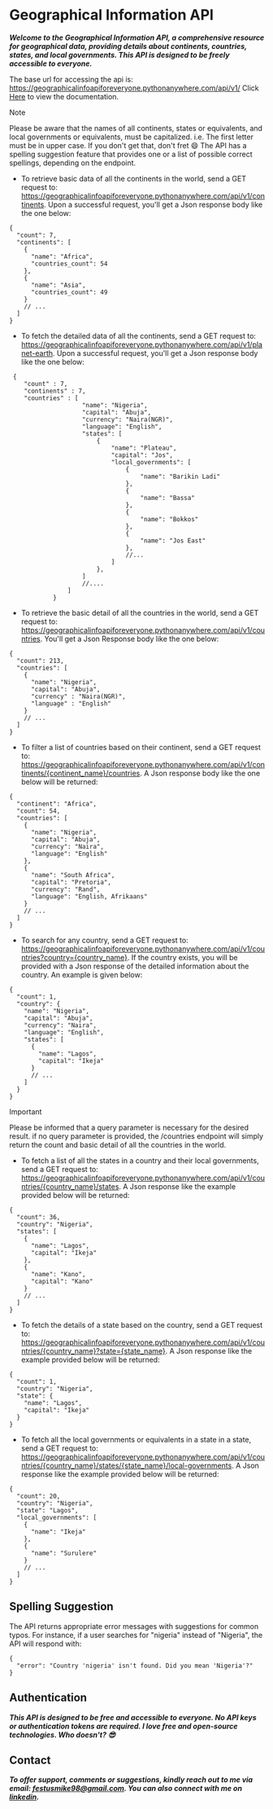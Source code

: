 # Geographical Information API

***Welcome to the Geographical Information API, a comprehensive resource for geographical data, providing details about continents, countries, states, and local governments. This API is designed to be freely accessible to everyone.***

The base url for accessing the api is: https://geographicalinfoapiforeveryone.pythonanywhere.com/api/v1/
Click [Here](https://geographicalinfoapiforeveryone.pythonanywhere.com/api/v1/docs) to view the documentation.

> [!NOTE]
> Please be aware that the names of all continents, states or equivalents, and local governments or equivalents, must be capitalized. i.e. The first letter must be in upper case. If you don't get that, don't fret :smile: The API has a spelling suggestion feature that provides one or  a list of possible correct spellings, depending on the endpoint.

+ To retrieve basic data of all the continents in the world, send a GET request to: https://geographicalinfoapiforeveryone.pythonanywhere.com/api/v1/continents. Upon a successful request, you'll get a Json response body like the one below:

```
{
  "count": 7,
  "continents": [
    {
      "name": "Africa",
      "countries_count": 54
    },
    {
      "name": "Asia",
      "countries_count": 49
    }
    // ...
  ]
}
```

+ To fetch the detailed data of all the continents, send a GET request to: https://geographicalinfoapiforeveryone.pythonanywhere.com/api/v1/planet-earth. Upon a successful request, you'll get a Json response body like the one below: 

```
 {
    "count" : 7,
    "continents" : 7,
    "countries" : [
                    "name": "Nigeria",
                    "capital": "Abuja",
                    "currency": "Naira(NGR)",
                    "language": "English",
                    "states": [
                        {
                            "name": "Plateau",
                            "capital": "Jos",
                            "local_governments": [
                                {
                                    "name": "Barikin Ladi"
                                },
                                {
                                    "name": "Bassa"
                                },
                                {
                                    "name": "Bokkos"
                                },
                                {
                                    "name": "Jos East"
                                },
                                //...
                            ]   
                        },
                    ]
                    //....
                ]
            }
```
+ To retrieve the basic detail of all the countries in the world, send a GET request to: https://geographicalinfoapiforeveryone.pythonanywhere.com/api/v1/countries. You'll get a Json Response body like the one below:
```
{
  "count": 213,
  "countries": [
    {
      "name": "Nigeria",
      "capital": "Abuja",
      "currency" : "Naira(NGR)",
      "language" : "English"
    }
    // ...
  ]
}
```
+ To filter a list of countries based on their continent, send a GET request to: https://geographicalinfoapiforeveryone.pythonanywhere.com/api/v1/continents/{continent_name}/countries. A Json response body like the one below will be returned: 

```
{
  "continent": "Africa",
  "count": 54,
  "countries": [
    {
      "name": "Nigeria",
      "capital": "Abuja",
      "currency": "Naira",
      "language": "English"
    },
    {
      "name": "South Africa",
      "capital": "Pretoria",
      "currency": "Rand",
      "language": "English, Afrikaans"
    }
    // ...
  ]
}
```
+ To search for any country, send a GET request to: https://geographicalinfoapiforeveryone.pythonanywhere.com/api/v1/countries?country={country_name}. If the country exists, you will be provided with a Json response of the detailed information about the country. An example is given below:
```
{
  "count": 1,
  "country": {
    "name": "Nigeria",
    "capital": "Abuja",
    "currency": "Naira",
    "language": "English",
    "states": [
      {
        "name": "Lagos",
        "capital": "Ikeja"
      }
      // ...
    ]
  }
}

```
> [!IMPORTANT]
> Please be informed that a query parameter is necessary for the desired result. if no query parameter is provided, the /countries endpoint will simply return the count and basic detail of all the countries in the world.

+ To fetch a list of all the states in a country and their local governments, send a GET request to: https://geographicalinfoapiforeveryone.pythonanywhere.com/api/v1/countries/{country_name}/states. A Json response like the example provided below will be returned: 

``` 
{
  "count": 36,
  "country": "Nigeria",
  "states": [
    {
      "name": "Lagos",
      "capital": "Ikeja"
    },
    {
      "name": "Kano",
      "capital": "Kano"
    }
    // ...
  ]
}
```
+ To fetch the details of a state based on the country, send a GET request to: https://geographicalinfoapiforeveryone.pythonanywhere.com/api/v1/countries/{country_name}?state={state_name}. A Json response like the example provided below will be returned:

```
{
  "count": 1,
  "country": "Nigeria",
  "state": {
    "name": "Lagos",
    "capital": "Ikeja"
  }
}
```
+ To fetch all the local governments or equivalents in a state in a state, send a GET request to: https://geographicalinfoapiforeveryone.pythonanywhere.com/api/v1/countries/{country_name}/states/{state_name}/local-governments. A Json response like the example provided below will be returned:
```
{
  "count": 20,
  "country": "Nigeria",
  "state": "Lagos",
  "local_governments": [
    {
      "name": "Ikeja"
    },
    {
      "name": "Surulere"
    }
    // ...
  ]
}

```
## Spelling Suggestion
The API returns appropriate error messages with suggestions for common typos. For instance, if a user searches for "nigeria" instead of "Nigeria", the API will respond with:

```
{
  "error": "Country 'nigeria' isn't found. Did you mean 'Nigeria'?"
}

```
## Authentication
***This API is designed to be free and accessible to everyone. No API keys or authentication tokens are required. I love free and open-source technologies. Who doesn't? :sunglasses:*** 

## Contact
***To offer support, comments or suggestions, kindly reach out to me via email: festusmike98@gmail.com. You can also connect with me on [linkedin](https://www.linkedin.com/in/micheal-arifajogun-830378212/).***


